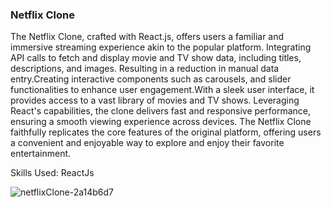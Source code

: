 <h3>Netflix Clone</h3>

<p>The Netflix Clone, crafted with React.js, offers users a familiar and immersive streaming experience akin to the popular platform. Integrating API calls to fetch and display movie and TV show data, including titles, descriptions, and images. Resulting in a reduction in manual data entry.Creating interactive components such as carousels, and slider functionalities to enhance user engagement.With a sleek user interface, it provides access to a vast library of movies and TV shows. Leveraging React's capabilities, the clone delivers fast and responsive performance, ensuring a smooth viewing experience across devices. The Netflix Clone faithfully replicates the core features of the original platform, offering users a convenient and enjoyable way to explore and enjoy their favorite entertainment.</p>

Skills Used: ReactJs

![netflixClone-2a14b6d7](https://github.com/diksh04/Netflix-clone/assets/84238934/5ff01ee1-3b6e-4fca-b9fd-1f990af77fc2)
